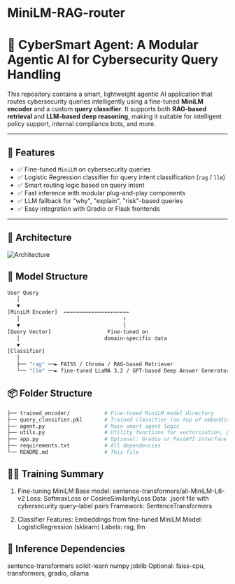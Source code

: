 # MiniLM-RAG-router
# 🧠 CyberSmart Agent: A Modular Agentic AI for Cybersecurity Query Handling

This repository contains a smart, lightweight agentic AI application that routes cybersecurity queries intelligently using a fine-tuned **MiniLM encoder** and a custom **query classifier**. It supports both **RAG-based retrieval** and **LLM-based deep reasoning**, making it suitable for intelligent policy support, internal compliance bots, and more.

---

## 🚀 Features

- ✅ Fine-tuned `MiniLM` on cybersecurity queries
- ✅ Logistic Regression classifier for query intent classification (`rag` / `llm`)
- ✅ Smart routing logic based on query intent
- ✅ Fast inference with modular plug-and-play components
- ✅ LLM fallback for "why", "explain", "risk"-based queries
- ✅ Easy integration with Gradio or Flask frontends
---

## 🚀 Architecture 
![Architecture](https://github.com/sauraviitj/MiniLM-RAG-router/bob/main/Architecture_model.png])

## 🚀 Model Structure
```bash
User Query
   │
   ▼
[MiniLM Encoder]  ←←←←←←←←←←←←←←←←←←←←←
   │                                 ↑
   ▼                                 │
[Query Vector]                  Fine-tuned on
   │                           domain-specific data
   ▼
[Classifier]
   │
   ├── "rag" ──► FAISS / Chroma / RAG-based Retriever
   └── "llm" ──► fine-tuned LLaMA 3.2 / GPT-based Deep Answer Generator
```   
## 📦 Folder Structure

```bash
├── trained_encoder/           # Fine-tuned MiniLM model directory
├── query_classifier.pkl       # Trained classifier (on top of embeddings)
├── agent.py                   # Main smart agent logic
├── utils.py                   # Utility functions for vectorization, prediction
├── app.py                     # Optional: Gradio or FastAPI interface
├── requirements.txt           # All dependencies
└── README.md                  # This file

```

## 🏋️‍♂️ Training Summary
1. Fine-tuning MiniLM
Base model: sentence-transformers/all-MiniLM-L6-v2
Loss: SoftmaxLoss or CosineSimilarityLoss
Data: .jsonl file with cybersecurity query–label pairs
Framework: SentenceTransformers

2. Classifier
Features: Embeddings from fine-tuned MiniLM
Model: LogisticRegression (sklearn)
Labels: rag, llm

## 🧳 Inference Dependencies
sentence-transformers
scikit-learn
numpy
joblib
Optional: faiss-cpu, transformers, gradio, ollama

